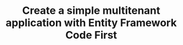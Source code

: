 ---
layout: post
title: "Create a simple multitenant application with Entity Framework Code First"
date: 
description: 
categories: []
tags: []
fullview: false
comments: true
shortinfo: 
---